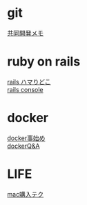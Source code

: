 # git
[共同開発メモ]('documents/git共同開発.md')
# ruby on rails
[rails ハマりどこ]('documents/ruby_rails_problems.md')<br>
[rails console]('documents/rails_console.md')
# docker
[docker事始め]('documents/docker入門.md')<br>
[dockerQ&A]('documents/dockerQ&A')

# LIFE
[mac購入テク]('documents/macを安く買う方法.md')
